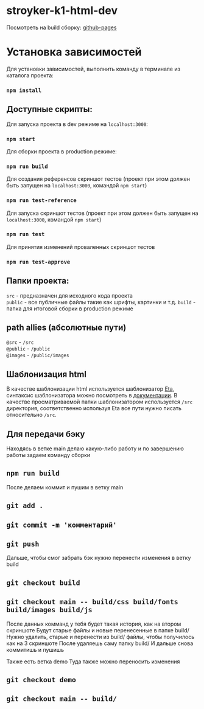# stroyker-k1-html-dev

Посмотреть на build сборку: [github-pages](https://luzhetskiy.github.io/stroyker-k1-html-dev/)

# Установка зависимостей
Для установки зависимостей, выполнить команду в терминале из каталога проекта:
### `npm install`

## Доступные скрипты:

Для запуска проекта в dev режиме на `localhost:3000`:
### `npm start`

Для сборки проекта в production режиме:
### `npm run build`

Для создания референсов скриншот тестов (проект при этом должен быть запущен на `localhost:3000`, командой `npm start`)
### `npm run test-reference`

Для запуска скриншот тестов (проект при этом должен быть запущен на `localhost:3000`, командой `npm start`)
### `npm run test`

Для принятия изменений проваленных скриншот тестов
### `npm run test-approve`

## Папки проекта:
`src` - предназначен для исходного кода проекта \
`public` - все публичные файлы такие как шрифты, картинки и т.д.
`build` - папка для итоговой сборки в production режиме

## path allies (абсолютные пути)
`@src` - `/src` \
`@public` - `/public` \
`@images` - `/public/images`

## Шаблонизация html
В качестве шаблонизации html используется шаблонизатор [Eta](https://eta.js.org/), синтаксис шаблонизатора можно посмотреть в [документации](https://eta.js.org/docs/intro/template-syntax). В качестве просматриваемой папки шаблонизатором используется `/src` директория, соответственно используя Eta все пути нужно писать относительно `/src`.

## Для передачи бэку
Находясь в ветке main делаю какую-либо работу и по завершению работы задаем команду сборки
## `npm run build`

После делаем коммит и пушим в ветку main
## `git add .`
## `git commit -m 'комментарий'`
## `git push`

Дальше, чтобы смог забрать бэк нужно перенести изменения в ветку build
## `git checkout build`
## `git checkout main -- build/css build/fonts build/images build/js`

После данных комманд у тебя будет такая история, как на втором скриншоте
Будут старые файлы и новые перенесенные в папке build/
Нужно удалить, старые и перенести из build/ файлы, чтобы получилось как на 3 скриншоте
После удаляешь саму папку build/
И дальше снова коммитишь и пушишь

Также есть ветка demo
Туда также можно переносить изменения
## `git checkout demo`
## `git checkout main -- build/`

